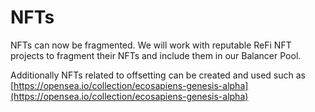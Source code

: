 # NFTs

NFTs can now be fragmented. We will work with reputable ReFi NFT projects to fragment their NFTs and include them in our Balancer Pool.&#x20;



Additionally NFTs related to offsetting can be created and used such as [https://opensea.io/collection/ecosapiens-genesis-alpha](https://opensea.io/collection/ecosapiens-genesis-alpha)
